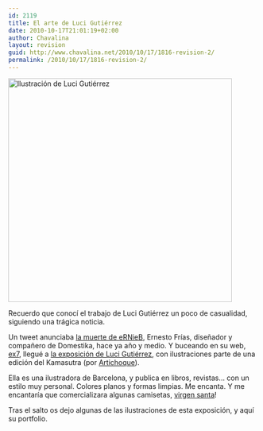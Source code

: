```yaml
---
id: 2119
title: El arte de Luci Gutiérrez
date: 2010-10-17T21:01:19+02:00
author: Chavalina
layout: revision
guid: http://www.chavalina.net/2010/10/17/1816-revision-2/
permalink: /2010/10/17/1816-revision-2/
---
```

[<img class="aligncenter size-full wp-image-2113" title="imagen11" src="http://www.chavalina.net/imagenes/2010/10/imagen11.jpg" alt="Ilustración de Luci Gutiérrez" width="450" height="450" srcset="http://www.chavalina.net/imagenes/2010/10/imagen11.jpg 450w, http://www.chavalina.net/imagenes/2010/10/imagen11-150x150.jpg 150w, http://www.chavalina.net/imagenes/2010/10/imagen11-300x300.jpg 300w" sizes="(max-width: 450px) 100vw, 450px" />](http://www.chavalina.net/imagenes/2010/10/imagen11.jpg)

Recuerdo que conocí el trabajo de Luci Gutiérrez un poco de casualidad, siguiendo una trágica noticia. 

Un tweet anunciaba [la muerte de eRNieB](http://www.domestika.org/foros/939-off_topic/hilos/76670-ernesto_frias_nuestro_amigo_nos_ha_dejado), Ernesto Frías, diseñador y compañero de Domestika, hace ya año y medio. Y buceando en su web, [ex7](http://ex7.org/index.html), llegué a [la exposición de Luci Gutiérrez](http://ex7.org/exposiciones/luci-gutierrez/index.html), con ilustraciones parte de una edición del Kamasutra (por [Artichoque](http://www.artichoque.es/)).

Ella es una ilustradora de Barcelona, y publica en libros, revistas&#8230; con un estilo muy personal. Colores planos y formas limpias. Me encanta. Y me encantaría que comercializara algunas camisetas, [virgen santa](http://ex7.org/exposiciones/luci-gutierrez/imagen5.html)!

Tras el salto os dejo algunas de las ilustraciones de esta exposición, y aquí su portfolio.